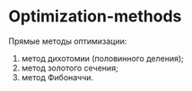 # Optimization-methods
Прямые методы оптимизации:
1. метод дихотомии (половинного деления);
2. метод золотого сечения;
3. метод Фибоначчи.
